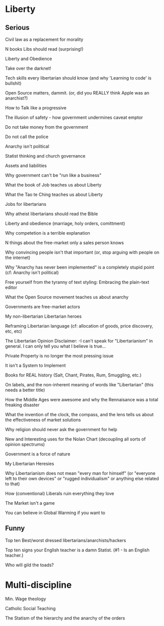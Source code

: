 # Liberty

## Serious


Civil law as a replacement for morality

N books Libs should read (surprising!)

Liberty and Obedience

Take over the darknet!

Tech skills every libertarian should know
(and why 'Learning to code' is bullshit)

Open Source matters, dammit.
(or, did you REALLY think Apple was an anarchist?)

How to Talk like a progressive

The illusion of safety - how government undermines caveat emptor

Do not take money from the government

Do not call the police

Anarchy isn't political

Statist thinking and church governance

Assets and liabilities

Why government can't be "run like a business"

What the book of Job teaches us about Liberty

What the Tao te Ching teaches us about Liberty

Jobs for libertarians

Why atheist libertarians should read the Bible

Liberty and obedience
(marriage, holy orders, comittment)

Why competetion is a terrible explanation

N things about the free-market only a sales person knows

Why convincing people isn't that important
(or, stop arguing with people on the internet)

Why "Anarchy has never been implemented" is a completely stupid point 
(cf: Anarchy isn't political)

Free yourself from the tyranny of text styling:
Embracing the plain-text editor

What the Open Source movement teaches us about anarchy

Governments are free-market actors

My non-libertarian Libertarian heroes

Reframing Libertarian language
(cf: allocation of goods, price discovery, etc, etc)

The Libertarian Opinion Disclaimer:
-I can't speak for "Libertarianism" in general. I can only tell you what I believe is true...

Private Property is no longer the most pressing issue

It isn't a System to Implement

Books for REAL history
(Salt, Chant, Pirates, Rum, Smuggling, etc.)

On labels, and the non-inherent meaning of words like "Libertarian" (this needs a better title)

How the Middle Ages were awesome and why the Rennaisance was a total freaking disaster

What the invention of the clock, the compass, and the lens tells us about the effectiveness of market solutions

Why religion should never ask the government for help

New and Interesting uses for the Nolan Chart (decoupling all sorts of opinion spectrums)

Government is a force of nature

My Libertarian Heresies

Why Libertarianism does not mean "every man for himself"
(or "everyone left to their own devices" 
or "rugged individualism"
or anything else related to that)

How (conventional) Liberals ruin everything they love

The Market isn't a game

You can believe in Global Warming if you want to


## Funny

Top ten Best/worst dressed libertarians/anarchists/hackers

Top ten signs your English teacher is a damn Statist.
(#1 - Is an English teacher.)

Who will gild the toads?



# Multi-discipline

Min. Wage theology

Catholic Social Teaching

The Statism of the hierarchy and the anarchy of the orders

